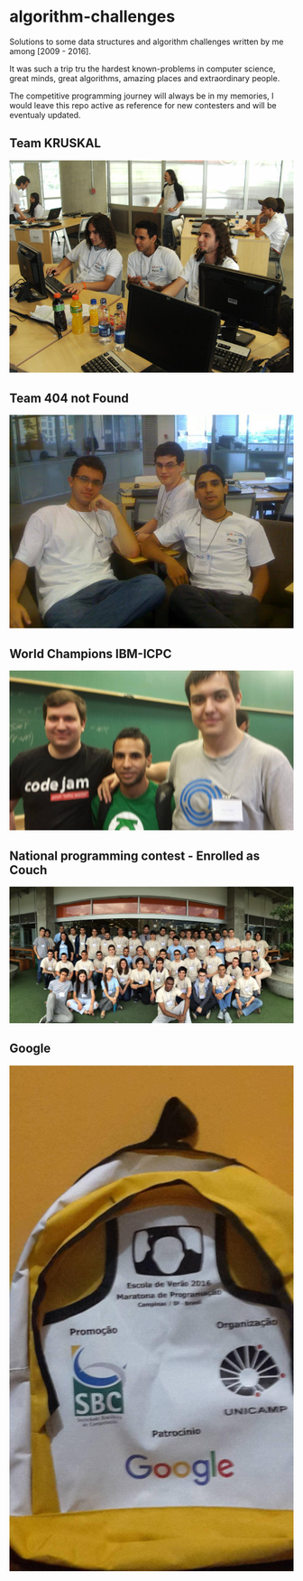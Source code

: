 # algorithm-challenges
Solutions to some data structures and algorithm challenges written by me among [2009 - 2016].

It was such a trip tru the hardest known-problems in computer science, great minds, great algorithms, amazing places
and extraordinary people.

The competitive programming journey will always be in my memories,
I would leave this repo active as reference for new contesters and will be eventualy updated.

Team KRUSKAL
-----------
[![World Champions IBM-ICPC](https://github.com/Tille/algorithm-challenges/raw/master/photos/kruskal.jpg)](https://raw.githubusercontent.com/Tille/algorithm-challenges/master/photos/kruskal.jpg)

Team 404 not Found
-----------
[![World Champions IBM-ICPC](https://github.com/Tille/algorithm-challenges/raw/master/photos/404-2.jpg)](https://raw.githubusercontent.com/Tille/algorithm-challenges/master/photos/404-2.jpg)

World Champions IBM-ICPC
-----------
[![World Champions IBM-ICPC](https://github.com/Tille/algorithm-challenges/raw/master/photos/champions.jpg)](https://raw.githubusercontent.com/Tille/algorithm-challenges/master/photos/champions.jpg)

National programming contest - Enrolled as Couch
-----------
[![World Champions IBM-ICPC](https://github.com/Tille/algorithm-challenges/raw/master/photos/couch.jpg)](https://raw.githubusercontent.com/Tille/algorithm-challenges/master/photos/couch.jpg)

Google
-----------
[![World Champions IBM-ICPC](https://github.com/Tille/algorithm-challenges/raw/master/photos/google.jpg)](https://raw.githubusercontent.com/Tille/algorithm-challenges/master/photos/google.jpg)
